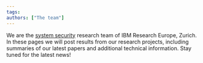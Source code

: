 ```yaml
---
tags:
authors: ["The team"]
---
```

We are the [system security](https://www.zurich.ibm.com/systemsecurity/) research team of IBM Research Europe, Zurich.
In these pages we will post results from our research projects, including summaries of our latest papers and additional technical information.
Stay tuned for the latest news!
